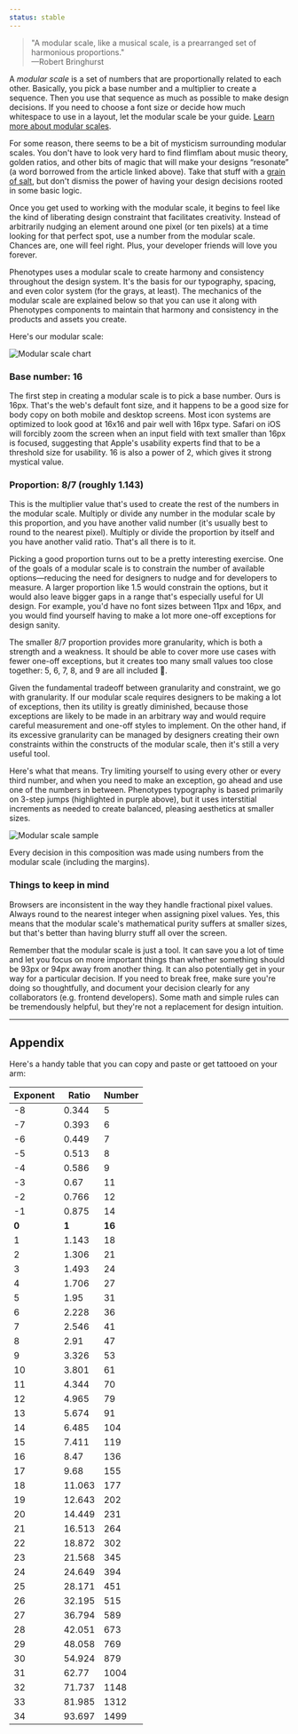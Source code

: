 ```yaml
---
status: stable
---
```


> "A modular scale, like a musical scale, is a prearranged set of harmonious proportions." <br>—Robert Bringhurst

A _modular scale_ is a set of numbers that are proportionally related to each other. Basically, you pick a base number and a multiplier to create a sequence. Then you use that sequence as much as possible to make design decisions. If you need to choose a font size or decide how much whitespace to use in a layout, let the modular scale be your guide. [Learn more about modular scales](https://alistapart.com/article/more-meaningful-typography).

For some reason, there seems to be a bit of mysticism surrounding modular scales. You don't have to look very hard to find flimflam about music theory, golden ratios, and other bits of magic that will make your designs “resonate” (a word borrowed from the article linked above). Take that stuff with a [grain of salt](http://www.lhup.edu/~dsimanek/pseudo/fibonacc.htm), but don't dismiss the power of having your design decisions rooted in some basic logic.

Once you get used to working with the modular scale, it begins to feel like the kind of liberating design constraint that facilitates creativity. Instead of arbitrarily nudging an element around one pixel (or ten pixels) at a time looking for that perfect spot, use a number from the modular scale. Chances are, one will feel right. Plus, your developer friends will love you forever.

Phenotypes uses a modular scale to create harmony and consistency throughout the design system. It's the basis for our typography, spacing, and even color system (for the grays, at least). The mechanics of the modular scale are explained below so that you can use it along with Phenotypes components to maintain that harmony and consistency in the products and assets you create.

Here's our modular scale:

![Modular scale chart](/img/guides/modular-scale-chart.png)

### Base number: 16

The first step in creating a modular scale is to pick a base number. Ours is 16px. That's the web's default font size, and it happens to be a good size for body copy on both mobile and desktop screens. Most icon systems are optimized to look good at 16x16 and pair well with 16px type. Safari on iOS will forcibly zoom the screen when an input field with text smaller than 16px is focused, suggesting that Apple's usability experts find that to be a threshold size for usability. 16 is also a power of 2, which gives it strong mystical value.

### Proportion: 8/7 (roughly 1.143)

This is the multiplier value that's used to create the rest of the numbers in the modular scale. Multiply or divide any number in the modular scale by this proportion, and you have another valid number (it's usually best to round to the nearest pixel). Multiply or divide the proportion by itself and you have another valid ratio. That's all there is to it.

Picking a good proportion turns out to be a pretty interesting exercise. One of the goals of a modular scale is to constrain the number of available options—reducing the need for designers to nudge and for developers to measure. A larger proportion like 1.5 would constrain the options, but it would also leave bigger gaps in a range that's especially useful for UI design. For example, you'd have no font sizes between 11px and 16px, and you would find yourself having to make a lot more one-off exceptions for design sanity.

The smaller 8/7 proportion provides more granularity, which is both a strength and a weakness. It should be able to cover more use cases with fewer one-off exceptions, but it creates too many small values too close together: 5, 6, 7, 8, and 9 are all included 😬.

Given the fundamental tradeoff between granularity and constraint, we go with granularity. If our modular scale requires designers to be making a lot of exceptions, then its utility is greatly diminished, because those exceptions are likely to be made in an arbitrary way and would require careful measurement and one-off styles to implement. On the other hand, if its excessive granularity can be managed by designers creating their own constraints within the constructs of the modular scale, then it's still a very useful tool.

Here's what that means. Try limiting yourself to using every other or every third number, and when you need to make an exception, go ahead and use one of the numbers in between. Phenotypes typography is based primarily on 3-step jumps (highlighted in purple above), but it uses interstitial increments as needed to create balanced, pleasing aesthetics at smaller sizes.

![Modular scale sample](/img/guides/modular-scale-spacing-example.png)

<p class="caption">Every decision in this composition was made using numbers from the modular scale (including the margins).</p>

### Things to keep in mind

Browsers are inconsistent in the way they handle fractional pixel values. Always round to the nearest integer when assigning pixel values. Yes, this means that the modular scale's mathematical purity suffers at smaller sizes, but that's better than having blurry stuff all over the screen.

Remember that the modular scale is just a tool. It can save you a lot of time and let you focus on more important things than whether something should be 93px or 94px away from another thing. It can also potentially get in your way for a particular decision. If you need to break free, make sure you're doing so thoughtfully, and document your decision clearly for any collaborators (e.g. frontend developers). Some math and simple rules can be tremendously helpful, but they're not a replacement for design intuition.

---

## Appendix

Here's a handy table that you can copy and paste or get tattooed on your arm:

| Exponent | Ratio  | Number |
| -------- | ------ | ------ |
| -8       | 0.344  | 5      |
| -7       | 0.393  | 6      |
| -6       | 0.449  | 7      |
| -5       | 0.513  | 8      |
| -4       | 0.586  | 9      |
| -3       | 0.67   | 11     |
| -2       | 0.766  | 12     |
| -1       | 0.875  | 14     |
| **0**    | **1**  | **16** |
| 1        | 1.143  | 18     |
| 2        | 1.306  | 21     |
| 3        | 1.493  | 24     |
| 4        | 1.706  | 27     |
| 5        | 1.95   | 31     |
| 6        | 2.228  | 36     |
| 7        | 2.546  | 41     |
| 8        | 2.91   | 47     |
| 9        | 3.326  | 53     |
| 10       | 3.801  | 61     |
| 11       | 4.344  | 70     |
| 12       | 4.965  | 79     |
| 13       | 5.674  | 91     |
| 14       | 6.485  | 104    |
| 15       | 7.411  | 119    |
| 16       | 8.47   | 136    |
| 17       | 9.68   | 155    |
| 18       | 11.063 | 177    |
| 19       | 12.643 | 202    |
| 20       | 14.449 | 231    |
| 21       | 16.513 | 264    |
| 22       | 18.872 | 302    |
| 23       | 21.568 | 345    |
| 24       | 24.649 | 394    |
| 25       | 28.171 | 451    |
| 26       | 32.195 | 515    |
| 27       | 36.794 | 589    |
| 28       | 42.051 | 673    |
| 29       | 48.058 | 769    |
| 30       | 54.924 | 879    |
| 31       | 62.77  | 1004   |
| 32       | 71.737 | 1148   |
| 33       | 81.985 | 1312   |
| 34       | 93.697 | 1499   |
